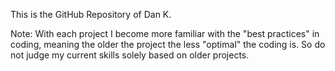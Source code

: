 This is the GitHub Repository of Dan K.

Note: With each project I become more familiar with the "best practices" in coding, meaning the older the project the less "optimal" the coding is. 
So do not judge my current skills solely based on older projects.
